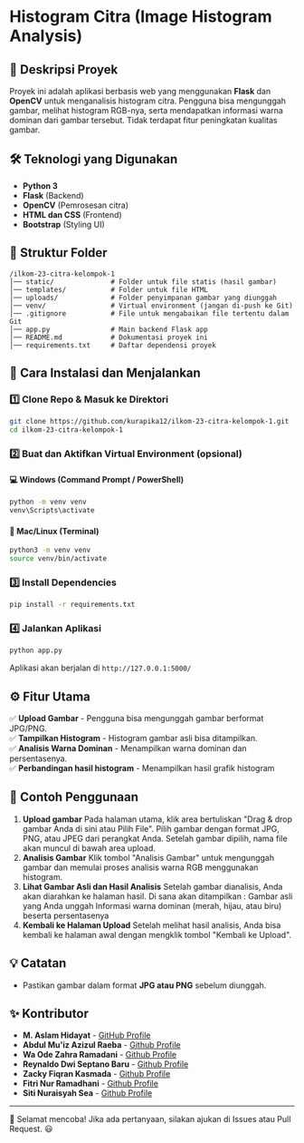 # Histogram Citra (Image Histogram Analysis)

## 📌 Deskripsi Proyek

Proyek ini adalah aplikasi berbasis web yang menggunakan **Flask** dan **OpenCV** untuk menganalisis histogram citra. Pengguna bisa mengunggah gambar, melihat histogram RGB-nya, serta mendapatkan informasi warna dominan dari gambar tersebut. Tidak terdapat fitur peningkatan kualitas gambar.

## 🛠 Teknologi yang Digunakan

- **Python 3**
- **Flask** (Backend)
- **OpenCV** (Pemrosesan citra)
- **HTML dan CSS** (Frontend)
- **Bootstrap** (Styling UI)

## 📂 Struktur Folder

```
/ilkom-23-citra-kelompok-1
│── static/              # Folder untuk file statis (hasil gambar)
│── templates/           # Folder untuk file HTML
│── uploads/             # Folder penyimpanan gambar yang diunggah
│── venv/                # Virtual environment (jangan di-push ke Git)
│── .gitignore           # File untuk mengabaikan file tertentu dalam Git
│── app.py               # Main backend Flask app
│── README.md            # Dokumentasi proyek ini
│── requirements.txt     # Daftar dependensi proyek
```

## 🔧 Cara Instalasi dan Menjalankan

### 1️⃣ **Clone Repo & Masuk ke Direktori**

```bash
git clone https://github.com/kurapika12/ilkom-23-citra-kelompok-1.git
cd ilkom-23-citra-kelompok-1
```

### 2️⃣ **Buat dan Aktifkan Virtual Environment (opsional)**

#### 💻 **Windows** (Command Prompt / PowerShell)

```bash
python -m venv venv
venv\Scripts\activate
```

#### 🍏 **Mac/Linux** (Terminal)

```bash
python3 -m venv venv
source venv/bin/activate
```

### 3️⃣ **Install Dependencies**

```bash
pip install -r requirements.txt
```

### 4️⃣ **Jalankan Aplikasi**

```bash
python app.py
```

Aplikasi akan berjalan di `http://127.0.0.1:5000/`

## ⚙️ Fitur Utama

✅ **Upload Gambar** - Pengguna bisa mengunggah gambar berformat JPG/PNG.<br>
✅ **Tampilkan Histogram** - Histogram gambar asli bisa ditampilkan.<br>
✅ **Analisis Warna Dominan** - Menampilkan warna dominan dan persentasenya.<br>
✅ **Perbandingan hasil histogram** - Menampilkan hasil grafik histogram

## 📸 Contoh Penggunaan

1. **Upload gambar** Pada halaman utama, klik area bertuliskan "Drag & drop gambar Anda di sini atau Pilih File".
   Pilih gambar dengan format JPG, PNG, atau JPEG dari perangkat Anda. Setelah gambar dipilih, nama file akan muncul di bawah area upload.
2. **Analisis Gambar** Klik tombol "Analisis Gambar" untuk mengunggah gambar dan memulai proses analisis warna RGB menggunakan histogram.
3. **Lihat Gambar Asli dan Hasil Analisis** Setelah gambar dianalisis, Anda akan diarahkan ke halaman hasil. Di sana akan ditampilkan : Gambar asli yang Anda unggah Informasi warna dominan (merah, hijau, atau biru) beserta persentasenya
4. **Kembali ke Halaman Upload** Setelah melihat hasil analisis, Anda bisa kembali ke halaman awal dengan mengklik tombol "Kembali ke Upload".

## 💡 Catatan

- Pastikan gambar dalam format **JPG atau PNG** sebelum diunggah.

## ✨ Kontributor

- **M. Aslam Hidayat** - [GitHub Profile](https://github.com/kurapika12)
- **Abdul Mu'iz Azizul Raeba** - [Github Profile](https://github.com/Coklatssss)
- **Wa Ode Zahra Ramadani** - [Github Profile](https://github.com/WaOdeZahraRamadani0410)
- **Reynaldo Dwi Septano Baru** - [Github Profile](https://github.com/reyynald)
- **Zacky Fiqran Kasmada** - [Github Profile](https://github.com/Zackyfiqran038)
- **Fitri Nur Ramadhani** - [Github Profile](https://github.com/Fitrinurramadhani79)
- **Siti Nuraisyah Sea** - [Github Profile](https://github.com/acousticname00)

---

🚀 Selamat mencoba! Jika ada pertanyaan, silakan ajukan di Issues atau Pull Request. 😃